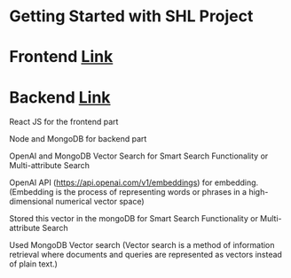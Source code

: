# Getting Started with SHL Project

# Frontend [Link](https://hcl-frontend.vercel.app)
# Backend [Link](https://hcl-backend.onrender.com)

React JS for the frontend part

Node and MongoDB for backend part

OpenAI and MongoDB Vector Search for Smart Search Functionality or Multi-attribute Search

OpenAI API (https://api.openai.com/v1/embeddings) for embedding. 
(Embedding is the process of representing words or phrases in a high-dimensional numerical vector space)

Stored this vector in the mongoDB for Smart Search Functionality or Multi-attribute Search

Used MongoDB Vector search 
(Vector search is a method of information retrieval where documents and queries are represented as vectors instead of plain text.)
